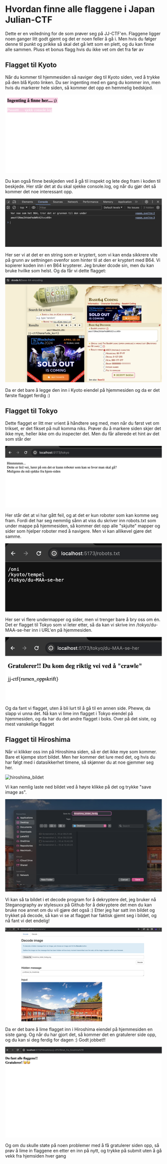 # Hvordan finne alle flaggene i Japan Julian-CTF

Dette er en veiledning for de som prøver seg på JJ-CTF'en. Flaggene ligger noen ganger litt godt gjemt og det er noen feller å gå i.
Men hvis du følger denne til punkt og prikke så skal det gå lett som en plett, og du kan finne alle sammen.
Pluss et bonus flagg hvis du ikke vet om det fra før av 

## Flagget til Kyoto

Når du kommer til hjemmesiden så naviger deg til Kyoto siden, ved å trykke på den blå Kyoto linken.
Du ser ingenting med en gang du kommer inn, men hvis du markerer hele siden, så kommer det opp en hemmelig bedskjed.

![Kyoto-markert-side](kyoto_markering.png)

Du kan også finne beskjeden ved å gå til inspekt og lete deg fram i koden til beskjede.
Her står det at du skal sjekke console.log, og når du gjør det så kommer det noe interessant opp.

![b64-kode-kyoto](b64_kyoto.png)

Her ser vi at det er en string som er kryptert, som vi kan enda sikkrere vite på grunn av settningen ovenfor som hinter til at den er kryptert med B64.
Vi kopierer koden inn i en B64 krypterer. Jeg bruker dcode sin, men du kan bruke hvilke som helst.
Og da får vi dette flagget:

![dcode-b64](dcode_b64.png)

Da er det bare å legge den inn i Kyoto eiendel på hjemmesiden og da er det første flagget ferdig :)

## Flagget til Tokyo

Dette flagget er litt mer vrient å håndtere seg med, men når du først vet om trikset, er det fikset på null komma niks.
Prøver du å markere siden skjer det ikke mye, heller ikke om du inspecter det. Men du får allerede et hint av det som står der

![tokyo](tokyo.png)

Her står det at vi har gått feil, og at det er kun roboter som kan komme seg fram. Fordi det har seg nemmlig sånn at viss du skriver inn robots.txt som under mappe på hjemmesiden, så kommer det opp alle "skjulte" mapper og sider som hjelper roboter med å navigere.
Men vi kan allikevel gjøre det samme.

![robots_txt](robots_txt.png)

Her ser vi flere undermapper og sider, men vi trenger bare å bry oss om én. Det er flagget til Tokyo som vi leter etter, så da kan vi skrive inn /tokyo/du-MAA-se-her inn i URL'en på hjemmesiden.

![tokyo_flag](tokyo_flag.png)

Og da fant vi flagget, uten å bli lurt til å gå til en annen side. Pheww, da slapp vi unna det.
Nå kan vi lime inn flagget i Tokyo eiendel på hjemmesiden, og da har du det andre flagget i boks.
Over på det siste, og mest vanskelige flagget

## Flagget til Hiroshima

Når vi klikker oss inn på Hiroshima siden, så er det ikke mye som kommer. Bare et kjempe stort bildet.
Men her kommer det lure med det, og hvis du har følgt med i datasikkerhet timene, så skjønner du at noe gjemmer seg her.

![hiroshima_bildet](hiroshima_bildet.png)

Vi kan nemlig laste ned bildet ved å høyre klikke på det og trykke "save image as".

![save_hiroshima](save_hiroshima.png)

Vi kan så ta bildet i et decode program for å dekryptere det, jeg bruker nå Steganography av stylesuxx på Github for å dekryptere det men du kan bruke noe annet om du vil gjøre det også :)
Etter jeg har satt inn bildet og trykket på decode, så kan vi se at flagget har faktisk gjemt seg i bildet, og nå fant vi det endelig!

![decode_image](decode_hiroshima.png)

Da er det bare å lime flagget inn i Hiroshima eiendel på hjemmesiden en siste gang. Og når du har gjort det, så kommer det en gratulerer side opp, og du kan si deg ferdig for dagen :)
Godt jobbet!!

![finished](victory.png)

Og om du skulle støte på noen problemer med å få gratulerer siden opp, så prøv å lime in flaggene en etter en inn på nytt, og trykke på submit uten å gå vekk fra hjemsiden hver gang

